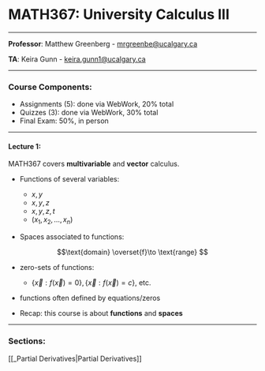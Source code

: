 # MATH367: University Calculus III

***

**Professor**: Matthew Greenberg - mrgreenbe@ucalgary.ca

**TA**: Keira Gunn - keira.gunn1@ucalgary.ca

***

### Course Components:

- Assignments (5): done via WebWork, 20% total
- Quizzes (3): done via WebWork, 30% total
- Final Exam: 50%, in person


***

#### Lecture 1:

MATH367 covers **multivariable** and **vector** calculus. 

- Functions of several variables:
	- $x,\,y$
	- $x,\,y,\,z$
	- $x,\,y,\,z,\,t$
	- $(x_1,x_2,\dots,x_n)$


- Spaces associated to functions: 

$$\text{domain} \overset{f}\to \text{range} $$

- zero-sets of functions:
	- $\{ \vec{x}:f(\vec{x}) = 0\},\{ \vec{x}:f(\vec{x}) = c\}$, etc.
	
	

- functions often defined by equations/zeros
- Recap: this course is about **functions** and **spaces**

***
### Sections:

[[_Partial Derivatives|Partial Derivatives]]